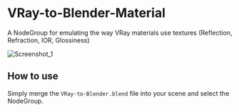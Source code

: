 # VRay-to-Blender-Material
A NodeGroup for emulating the way VRay materials use textures (Reflection, Refraction, IOR, Glossiness)

![Screenshot_1](https://github.com/tsuicaa/VRay-to-Blender-Material/assets/1897654/80f94e13-07e0-4965-9884-f5b9adce28c0)


## How to use
Simply merge the `VRay-to-Blender.blend` file into your scene and select the NodeGroup.
